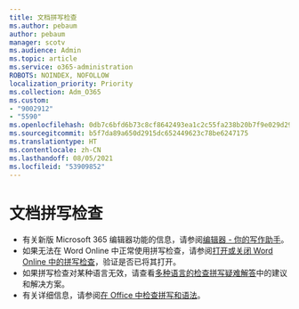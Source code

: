 ```yaml
---
title: 文档拼写检查
ms.author: pebaum
author: pebaum
manager: scotv
ms.audience: Admin
ms.topic: article
ms.service: o365-administration
ROBOTS: NOINDEX, NOFOLLOW
localization_priority: Priority
ms.collection: Adm_O365
ms.custom:
- "9002912"
- "5590"
ms.openlocfilehash: 0db7c6bfd6b73c8cf8642493ea1c2c55fa238b20b7f9e029d290339b9b30c126
ms.sourcegitcommit: b5f7da89a650d2915dc652449623c78be6247175
ms.translationtype: HT
ms.contentlocale: zh-CN
ms.lasthandoff: 08/05/2021
ms.locfileid: "53909852"
---
```

# <a name="spell-check-documents"></a>文档拼写检查

- 有关新版 Microsoft 365 编辑器功能的信息，请参阅[编辑器 - 你的写作助手](https://support.office.com/article/microsoft-editor-checks-grammar-and-more-in-documents-mail-and-the-web-91ecbe1b-d021-4e9e-a82e-abc4cd7163d7)。
- 如果无法在 Word Online 中正常使用拼写检查，请参阅[打开或关闭 Word Online 中的拼写检查](https://support.office.com/article/Turn-spell-check-on-or-off-in-Word-Online-fe0b5644-10e6-4e61-b661-441bff362a84)，验证是否已将其打开。
- 如果拼写检查对某种语言无效，请查看[多种语言的检查拼写疑难解答](https://support.office.com/article/troubleshoot-checking-spelling-and-grammar-in-multiple-languages-b887ad70-b15a-43f4-89bb-a41d18026e20)中的建议和解决方案。
- 有关详细信息，请参阅[在 Office 中检查拼写和语法](https://support.office.com/article/check-spelling-and-grammar-in-office-5cdeced7-d81d-47de-9096-efd0ee909227)。
